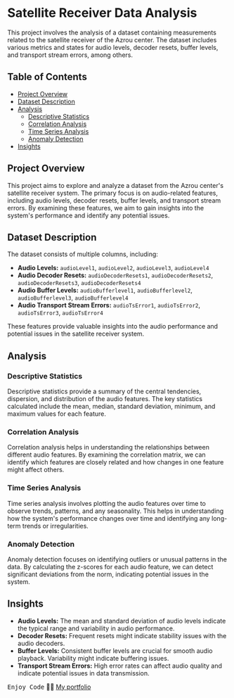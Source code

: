 # Satellite Receiver Data Analysis

This project involves the analysis of a dataset containing measurements related to the satellite receiver of the Azrou center. The dataset includes various metrics and states for audio levels, decoder resets, buffer levels, and transport stream errors, among others.

## Table of Contents
- [Project Overview](#project-overview)
- [Dataset Description](#dataset-description)
- [Analysis](#analysis)
  - [Descriptive Statistics](#descriptive-statistics)
  - [Correlation Analysis](#correlation-analysis)
  - [Time Series Analysis](#time-series-analysis)
  - [Anomaly Detection](#anomaly-detection)
- [Insights](#insights)

## Project Overview

This project aims to explore and analyze a dataset from the Azrou center's satellite receiver system. The primary focus is on audio-related features, including audio levels, decoder resets, buffer levels, and transport stream errors. By examining these features, we aim to gain insights into the system's performance and identify any potential issues.

## Dataset Description

The dataset consists of multiple columns, including:

- **Audio Levels:** `audioLevel1`, `audioLevel2`, `audioLevel3`, `audioLevel4`
- **Audio Decoder Resets:** `audioDecoderResets1`, `audioDecoderResets2`, `audioDecoderResets3`, `audioDecoderResets4`
- **Audio Buffer Levels:** `audioBufferlevel1`, `audioBufferlevel2`, `audioBufferlevel3`, `audioBufferlevel4`
- **Audio Transport Stream Errors:** `audioTsError1`, `audioTsError2`, `audioTsError3`, `audioTsError4`

These features provide valuable insights into the audio performance and potential issues in the satellite receiver system.

## Analysis

### Descriptive Statistics

Descriptive statistics provide a summary of the central tendencies, dispersion, and distribution of the audio features. The key statistics calculated include the mean, median, standard deviation, minimum, and maximum values for each feature.

### Correlation Analysis

Correlation analysis helps in understanding the relationships between different audio features. By examining the correlation matrix, we can identify which features are closely related and how changes in one feature might affect others.

### Time Series Analysis

Time series analysis involves plotting the audio features over time to observe trends, patterns, and any seasonality. This helps in understanding how the system's performance changes over time and identifying any long-term trends or irregularities.

### Anomaly Detection

Anomaly detection focuses on identifying outliers or unusual patterns in the data. By calculating the z-scores for each audio feature, we can detect significant deviations from the norm, indicating potential issues in the system.

## Insights

- **Audio Levels:** The mean and standard deviation of audio levels indicate the typical range and variability in audio performance.
- **Decoder Resets:** Frequent resets might indicate stability issues with the audio decoders.
- **Buffer Levels:** Consistent buffer levels are crucial for smooth audio playback. Variability might indicate buffering issues.
- **Transport Stream Errors:** High error rates can affect audio quality and indicate potential issues in data transmission.

<kbd>Enjoy Code</kbd> 👨‍💻
[My portfolio](https://ayoub-etoullali.netlify.app/)

